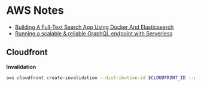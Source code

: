 # AWS Notes

+ [Building A Full-Text Search App Using Docker And Elasticsearch](https://blog.patricktriest.com/text-search-docker-elasticsearch/)
+ [Running a scalable & reliable GraphQL endpoint with Serverless](https://serverless.com/blog/running-scalable-reliable-graphql-endpoint-with-serverless/)


## Cloudfront

**Invalidation**

```bash
aws cloudfront create-invalidation --distribution-id $CLOUDFRONT_ID --paths '/*'
```
